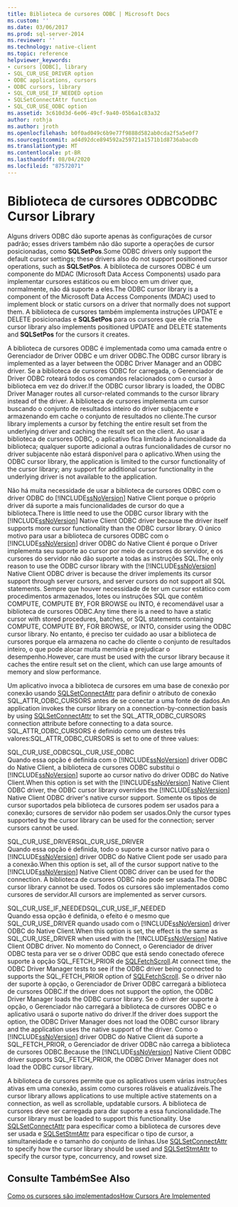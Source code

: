 ```yaml
---
title: Biblioteca de cursores ODBC | Microsoft Docs
ms.custom: ''
ms.date: 03/06/2017
ms.prod: sql-server-2014
ms.reviewer: ''
ms.technology: native-client
ms.topic: reference
helpviewer_keywords:
- cursors [ODBC], library
- SQL_CUR_USE_DRIVER option
- ODBC applications, cursors
- ODBC cursors, library
- SQL_CUR_USE_IF_NEEDED option
- SQLSetConnectAttr function
- SQL_CUR_USE_ODBC option
ms.assetid: 3c610d3d-6e06-49cf-9a40-05b6a1c83a32
author: rothja
ms.author: jroth
ms.openlocfilehash: b0f0ad049c6b9e77f9888d582ab0cda2f5a5e0f7
ms.sourcegitcommit: ad4d92dce894592a259721a1571b1d8736abacdb
ms.translationtype: MT
ms.contentlocale: pt-BR
ms.lasthandoff: 08/04/2020
ms.locfileid: "87572071"
---
```

# <a name="odbc-cursor-library"></a><span data-ttu-id="93787-102">Biblioteca de cursores ODBC</span><span class="sxs-lookup"><span data-stu-id="93787-102">ODBC Cursor Library</span></span>
  <span data-ttu-id="93787-103">Alguns drivers ODBC dão suporte apenas às configurações de cursor padrão; esses drivers também não dão suporte a operações de cursor posicionadas, como **SQLSetPos**.</span><span class="sxs-lookup"><span data-stu-id="93787-103">Some ODBC drivers only support the default cursor settings; these drivers also do not support positioned cursor operations, such as **SQLSetPos**.</span></span> <span data-ttu-id="93787-104">A biblioteca de cursores ODBC é um componente do MDAC (Microsoft Data Access Components) usado para implementar cursores estáticos ou em bloco em um driver que, normalmente, não dá suporte a eles.</span><span class="sxs-lookup"><span data-stu-id="93787-104">The ODBC cursor library is a component of the Microsoft Data Access Components (MDAC) used to implement block or static cursors on a driver that normally does not support them.</span></span> <span data-ttu-id="93787-105">A biblioteca de cursores também implementa instruções UPDATE e DELETE posicionadas e **SQLSetPos** para os cursores que ele cria.</span><span class="sxs-lookup"><span data-stu-id="93787-105">The cursor library also implements positioned UPDATE and DELETE statements and **SQLSetPos** for the cursors it creates.</span></span>  
  
 <span data-ttu-id="93787-106">A biblioteca de cursores ODBC é implementada como uma camada entre o Gerenciador de Driver ODBC e um driver ODBC.</span><span class="sxs-lookup"><span data-stu-id="93787-106">The ODBC cursor library is implemented as a layer between the ODBC Driver Manager and an ODBC driver.</span></span> <span data-ttu-id="93787-107">Se a biblioteca de cursores ODBC for carregada, o Gerenciador de Driver ODBC roteará todos os comandos relacionados com o cursor à biblioteca em vez do driver.</span><span class="sxs-lookup"><span data-stu-id="93787-107">If the ODBC cursor library is loaded, the ODBC Driver Manager routes all cursor-related commands to the cursor library instead of the driver.</span></span> <span data-ttu-id="93787-108">A biblioteca de cursores implementa um cursor buscando o conjunto de resultados inteiro do driver subjacente e armazenando em cache o conjunto de resultados no cliente.</span><span class="sxs-lookup"><span data-stu-id="93787-108">The cursor library implements a cursor by fetching the entire result set from the underlying driver and caching the result set on the client.</span></span> <span data-ttu-id="93787-109">Ao usar a biblioteca de cursores ODBC, o aplicativo fica limitado à funcionalidade da biblioteca; qualquer suporte adicional a outras funcionalidades de cursor no driver subjacente não estará disponível para o aplicativo.</span><span class="sxs-lookup"><span data-stu-id="93787-109">When using the ODBC cursor library, the application is limited to the cursor functionality of the cursor library; any support for additional cursor functionality in the underlying driver is not available to the application.</span></span>  
  
 <span data-ttu-id="93787-110">Não há muita necessidade de usar a biblioteca de cursores ODBC com o driver ODBC do [!INCLUDE[ssNoVersion](../../../includes/ssnoversion-md.md)] Native Client porque o próprio driver dá suporte a mais funcionalidades de cursor do que a biblioteca.</span><span class="sxs-lookup"><span data-stu-id="93787-110">There is little need to use the ODBC cursor library with the [!INCLUDE[ssNoVersion](../../../includes/ssnoversion-md.md)] Native Client ODBC driver because the driver itself supports more cursor functionality than the ODBC cursor library.</span></span> <span data-ttu-id="93787-111">O único motivo para usar a biblioteca de cursores ODBC com o [!INCLUDE[ssNoVersion](../../../includes/ssnoversion-md.md)] driver ODBC do Native Client é porque o Driver implementa seu suporte ao cursor por meio de cursores do servidor, e os cursores do servidor não dão suporte a todas as instruções SQL.</span><span class="sxs-lookup"><span data-stu-id="93787-111">The only reason to use the ODBC cursor library with the [!INCLUDE[ssNoVersion](../../../includes/ssnoversion-md.md)] Native Client ODBC driver is because the driver implements its cursor support through server cursors, and server cursors do not support all SQL statements.</span></span> <span data-ttu-id="93787-112">Sempre que houver necessidade de ter um cursor estático com procedimentos armazenados, lotes ou instruções SQL que contêm COMPUTE, COMPUTE BY, FOR BROWSE ou INTO, é recomendável usar a biblioteca de cursores ODBC.</span><span class="sxs-lookup"><span data-stu-id="93787-112">Any time there is a need to have a static cursor with stored procedures, batches, or SQL statements containing COMPUTE, COMPUTE BY, FOR BROWSE, or INTO, consider using the ODBC cursor library.</span></span> <span data-ttu-id="93787-113">No entanto, é preciso ter cuidado ao usar a biblioteca de cursores porque ela armazena no cache do cliente o conjunto de resultados inteiro, o que pode alocar muita memória e prejudicar o desempenho.</span><span class="sxs-lookup"><span data-stu-id="93787-113">However, care must be used with the cursor library because it caches the entire result set on the client, which can use large amounts of memory and slow performance.</span></span>  
  
 <span data-ttu-id="93787-114">Um aplicativo invoca a biblioteca de cursores em uma base de conexão por conexão usando [SQLSetConnectAttr](../../native-client-odbc-api/sqlsetconnectattr.md) para definir o atributo de conexão SQL_ATTR_ODBC_CURSORS antes de se conectar a uma fonte de dados.</span><span class="sxs-lookup"><span data-stu-id="93787-114">An application invokes the cursor library on a connection-by-connection basis by using [SQLSetConnectAttr](../../native-client-odbc-api/sqlsetconnectattr.md) to set the SQL_ATTR_ODBC_CURSORS connection attribute before connecting to a data source.</span></span> <span data-ttu-id="93787-115">SQL_ATTR_ODBC_CURSORS é definido como um destes três valores:</span><span class="sxs-lookup"><span data-stu-id="93787-115">SQL_ATTR_ODBC_CURSORS is set to one of three values:</span></span>  
  
 <span data-ttu-id="93787-116">SQL_CUR_USE_ODBC</span><span class="sxs-lookup"><span data-stu-id="93787-116">SQL_CUR_USE_ODBC</span></span>  
 <span data-ttu-id="93787-117">Quando essa opção é definida com o [!INCLUDE[ssNoVersion](../../../includes/ssnoversion-md.md)] driver ODBC do Native Client, a biblioteca de cursores ODBC substitui o [!INCLUDE[ssNoVersion](../../../includes/ssnoversion-md.md)] suporte ao cursor nativo do driver ODBC do Native Client.</span><span class="sxs-lookup"><span data-stu-id="93787-117">When this option is set with the [!INCLUDE[ssNoVersion](../../../includes/ssnoversion-md.md)] Native Client ODBC driver, the ODBC cursor library overrides the [!INCLUDE[ssNoVersion](../../../includes/ssnoversion-md.md)] Native Client ODBC driver's native cursor support.</span></span> <span data-ttu-id="93787-118">Somente os tipos de cursor suportados pela biblioteca de cursores podem ser usados para a conexão; cursores de servidor não podem ser usados.</span><span class="sxs-lookup"><span data-stu-id="93787-118">Only the cursor types supported by the cursor library can be used for the connection; server cursors cannot be used.</span></span>  
  
 <span data-ttu-id="93787-119">SQL_CUR_USE_DRIVER</span><span class="sxs-lookup"><span data-stu-id="93787-119">SQL_CUR_USE_DRIVER</span></span>  
 <span data-ttu-id="93787-120">Quando essa opção é definida, todo o suporte a cursor nativo para o [!INCLUDE[ssNoVersion](../../../includes/ssnoversion-md.md)] driver ODBC do Native Client pode ser usado para a conexão.</span><span class="sxs-lookup"><span data-stu-id="93787-120">When this option is set, all of the cursor support native to the [!INCLUDE[ssNoVersion](../../../includes/ssnoversion-md.md)] Native Client ODBC driver can be used for the connection.</span></span> <span data-ttu-id="93787-121">A biblioteca de cursores ODBC não pode ser usada.</span><span class="sxs-lookup"><span data-stu-id="93787-121">The ODBC cursor library cannot be used.</span></span> <span data-ttu-id="93787-122">Todos os cursores são implementados como cursores de servidor.</span><span class="sxs-lookup"><span data-stu-id="93787-122">All cursors are implemented as server cursors.</span></span>  
  
 <span data-ttu-id="93787-123">SQL_CUR_USE_IF_NEEDED</span><span class="sxs-lookup"><span data-stu-id="93787-123">SQL_CUR_USE_IF_NEEDED</span></span>  
 <span data-ttu-id="93787-124">Quando essa opção é definida, o efeito é o mesmo que SQL_CUR_USE_DRIVER quando usado com o [!INCLUDE[ssNoVersion](../../../includes/ssnoversion-md.md)] driver ODBC do Native Client.</span><span class="sxs-lookup"><span data-stu-id="93787-124">When this option is set, the effect is the same as SQL_CUR_USE_DRIVER when used with the [!INCLUDE[ssNoVersion](../../../includes/ssnoversion-md.md)] Native Client ODBC driver.</span></span> <span data-ttu-id="93787-125">No momento do Connect, o Gerenciador de driver ODBC testa para ver se o driver ODBC que está sendo conectado oferece suporte à opção SQL_FETCH_PRIOR de [SQLFetchScroll](../../native-client-odbc-api/sqlfetchscroll.md).</span><span class="sxs-lookup"><span data-stu-id="93787-125">At connect time, the ODBC Driver Manager tests to see if the ODBC driver being connected to supports the SQL_FETCH_PRIOR option of [SQLFetchScroll](../../native-client-odbc-api/sqlfetchscroll.md).</span></span> <span data-ttu-id="93787-126">Se o driver não der suporte à opção, o Gerenciador de Driver ODBC carregará a biblioteca de cursores ODBC.</span><span class="sxs-lookup"><span data-stu-id="93787-126">If the driver does not support the option, the ODBC Driver Manager loads the ODBC cursor library.</span></span> <span data-ttu-id="93787-127">Se o driver der suporte à opção, o Gerenciador não carregará a biblioteca de cursores ODBC e o aplicativo usará o suporte nativo do driver.</span><span class="sxs-lookup"><span data-stu-id="93787-127">If the driver does support the option, the ODBC Driver Manager does not load the ODBC cursor library and the application uses the native support of the driver.</span></span> <span data-ttu-id="93787-128">Como o [!INCLUDE[ssNoVersion](../../../includes/ssnoversion-md.md)] driver ODBC do Native Client dá suporte a SQL_FETCH_PRIOR, o Gerenciador de driver ODBC não carrega a biblioteca de cursores ODBC.</span><span class="sxs-lookup"><span data-stu-id="93787-128">Because the [!INCLUDE[ssNoVersion](../../../includes/ssnoversion-md.md)] Native Client ODBC driver supports SQL_FETCH_PRIOR, the ODBC Driver Manager does not load the ODBC cursor library.</span></span>  
  
 <span data-ttu-id="93787-129">A biblioteca de cursores permite que os aplicativos usem várias instruções ativas em uma conexão, assim como cursores roláveis e atualizáveis.</span><span class="sxs-lookup"><span data-stu-id="93787-129">The cursor library allows applications to use multiple active statements on a connection, as well as scrollable, updatable cursors.</span></span> <span data-ttu-id="93787-130">A biblioteca de cursores deve ser carregada para dar suporte a essa funcionalidade.</span><span class="sxs-lookup"><span data-stu-id="93787-130">The cursor library must be loaded to support this functionality.</span></span> <span data-ttu-id="93787-131">Use [SQLSetConnectAttr](../../native-client-odbc-api/sqlsetconnectattr.md) para especificar como a biblioteca de cursores deve ser usada e [SQLSetStmtAttr](../../native-client-odbc-api/sqlsetstmtattr.md) para especificar o tipo de cursor, a simultaneidade e o tamanho do conjunto de linhas.</span><span class="sxs-lookup"><span data-stu-id="93787-131">Use [SQLSetConnectAttr](../../native-client-odbc-api/sqlsetconnectattr.md) to specify how the cursor library should be used and [SQLSetStmtAttr](../../native-client-odbc-api/sqlsetstmtattr.md) to specify the cursor type, concurrency, and rowset size.</span></span>  
  
## <a name="see-also"></a><span data-ttu-id="93787-132">Consulte Também</span><span class="sxs-lookup"><span data-stu-id="93787-132">See Also</span></span>  
 [<span data-ttu-id="93787-133">Como os cursores são implementados</span><span class="sxs-lookup"><span data-stu-id="93787-133">How Cursors Are Implemented</span></span>](how-cursors-are-implemented.md)  
  
  
